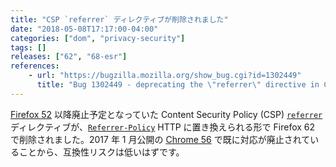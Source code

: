 ```yaml
---
title: "CSP `referrer` ディレクティブが削除されました"
date: "2018-05-08T17:17:00-04:00"
categories: ["dom", "privacy-security"]
tags: []
releases: ["62", "68-esr"]
references:
    - url: "https://bugzilla.mozilla.org/show_bug.cgi?id=1302449"
      title: "Bug 1302449 - deprecating the \"referrer\" directive in CSP"
---
```

[Firefox 52](https://www.fxsitecompat.dev/ja/docs/2017/csp-referrer-directive-has-been-deprecated/) 以降廃止予定となっていた Content Security Policy (CSP) [`referrer`](https://developer.mozilla.org/docs/Web/HTTP/Headers/Content-Security-Policy/referrer) ディレクティブが、[`Referrer-Policy`](https://developer.mozilla.org/docs/Web/HTTP/Headers/Referrer-Policy) HTTP に置き換えられる形で Firefox 62 で削除されました。2017 年 1 月公開の [Chrome 56](https://developers.google.com/web/updates/2016/12/chrome-56-deprecations) で既に対応が廃止されていることから、互換性リスクは低いはずです。
